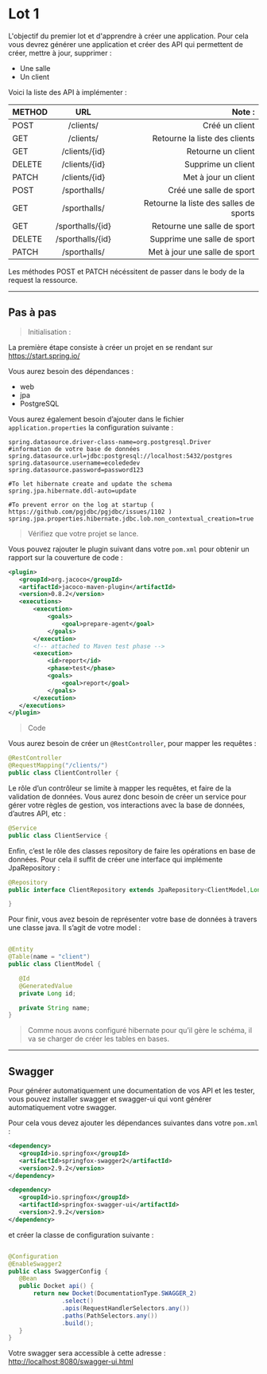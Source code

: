 # Lot 1

L'objectif du premier lot et d'apprendre à créer une application.
Pour cela vous devrez générer une application et créer des API qui permettent de créer, mettre à jour, supprimer :
* Une salle
* Un client

Voici la liste des API à implémenter :

| METHOD        | URL           | Note :  |
| ------------- |:-------------:| -----:|
| POST     | /clients/ | Créé un client |
| GET      | /clients/      |   Retourne la liste des clients |
| GET | /clients/{id}      |    Retourne un client |
| DELETE | /clients/{id}      |    Supprime un client |
| PATCH | /clients/{id}      |    Met à jour un client |
| POST | /sporthalls/     |    Créé une salle de sport |
| GET | /sporthalls/     |    Retourne la liste des salles de sports |
| GET | /sporthalls/{id}    |    Retourne une salle de sport |
| DELETE | /sporthalls/{id}    |    Supprime une salle de sport |
| PATCH | /sporthalls/    |    Met à jour une salle de sport |

Les méthodes POST et PATCH nécéssitent de passer dans le body de la request la ressource.

---

## Pas à pas

> Initialisation :

La première étape consiste à créer un projet en se rendant sur https://start.spring.io/ 

Vous aurez besoin des dépendances :
* web
* jpa 
* PostgreSQL

Vous aurez également besoin d’ajouter dans le fichier `application.properties` la configuration suivante :

```
spring.datasource.driver-class-name=org.postgresql.Driver
#information de votre base de données
spring.datasource.url=jdbc:postgresql://localhost:5432/postgres
spring.datasource.username=ecolededev
spring.datasource.password=password123

#To let hibernate create and update the schema
spring.jpa.hibernate.ddl-auto=update

#To prevent error on the log at startup ( https://github.com/pgjdbc/pgjdbc/issues/1102 )
spring.jpa.properties.hibernate.jdbc.lob.non_contextual_creation=true
```

> Vérifiez que votre projet se lance.

Vous pouvez rajouter le plugin suivant dans votre `pom.xml` pour obtenir un rapport sur la couverture de code :

```xml
<plugin>
   <groupId>org.jacoco</groupId>
   <artifactId>jacoco-maven-plugin</artifactId>
   <version>0.8.2</version>
   <executions>
       <execution>
           <goals>
               <goal>prepare-agent</goal>
           </goals>
       </execution>
       <!-- attached to Maven test phase -->
       <execution>
           <id>report</id>
           <phase>test</phase>
           <goals>
               <goal>report</goal>
           </goals>
       </execution>
   </executions>
</plugin>
```

> Code

Vous aurez besoin de créer un `@RestController`, pour mapper les requêtes :

```java
@RestController
@RequestMapping("/clients/")
public class ClientController {
```

Le rôle d’un contrôleur se limite à mapper les requêtes, et faire de la validation de données. Vous aurez donc besoin de créer un service pour gérer votre règles de gestion, vos interactions avec la base de données, d’autres API, etc :

```java
@Service
public class ClientService {
```

Enfin, c’est le rôle des classes repository de faire les opérations en base de données. Pour cela il suffit de créer une interface qui implémente JpaRepository :

```java
@Repository
public interface ClientRepository extends JpaRepository<ClientModel,Long> {

}
```

Pour finir, vous avez besoin de représenter votre base de données à travers une classe java. Il s’agit de votre model :

```java

@Entity
@Table(name = "client")
public class ClientModel {

   @Id
   @GeneratedValue
   private Long id;

   private String name;
}
```

> Comme nous avons configuré hibernate pour qu’il gère le schéma, il va se charger de créer les tables en bases. 

---

## Swagger 

Pour générer automatiquement une documentation de vos API et les tester, vous pouvez installer swagger et swagger-ui qui vont générer automatiquement votre swagger.

Pour cela vous devez ajouter les dépendances suivantes dans votre `pom.xml` :

```xml
<dependency>
   <groupId>io.springfox</groupId>
   <artifactId>springfox-swagger2</artifactId>
   <version>2.9.2</version>
</dependency>

<dependency>
   <groupId>io.springfox</groupId>
   <artifactId>springfox-swagger-ui</artifactId>
   <version>2.9.2</version>
</dependency>
```

et créer la classe de configuration suivante :

```java

@Configuration
@EnableSwagger2
public class SwaggerConfig {
   @Bean
   public Docket api() {
       return new Docket(DocumentationType.SWAGGER_2)
               .select()
               .apis(RequestHandlerSelectors.any())
               .paths(PathSelectors.any())
               .build();
   }
}

```

Votre swagger sera accessible à cette adresse : <http://localhost:8080/swagger-ui.html>

